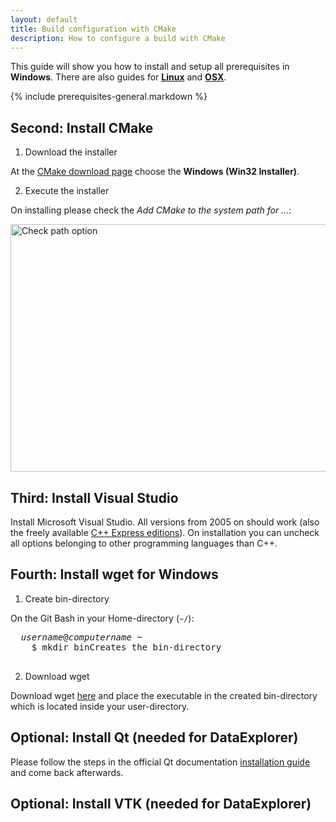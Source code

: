 ```yaml
---
layout: default
title: Build configuration with CMake
description: How to configure a build with CMake
---
```


<p class="intro">This guide will show you how to install and setup all prerequisites in <strong>Windows</strong>. There are also guides for <strong><a href="/help/linux-prerequisites">Linux</a></strong> and <strong><a href="/help/mac-prerequisites">OSX</a></strong>.</p>

{% include prerequisites-general.markdown %}

## <span class="step">Second:</span> Install CMake ##

1. <span class="step-title">Download the installer</span>

  At the [CMake download page](http://www.cmake.org/cmake/resources/software.html)
  choose the **Windows (Win32 Installer)**.

2. <span class="step-title">Execute the installer</span>

  On installing please check the *Add CMake to the system path for ...*:

  <img src="/devguide/images/cmake-win-install.png" width="511" height="396" alt="Check path option" />

## <span class="step">Third:</span> Install Visual Studio ##

Install Microsoft Visual Studio. All versions from 2005 on should work (also
the freely available [C++ Express editions](http://www.microsoft.com/germany/express/)).
On installation you can uncheck all options belonging to other programming
  languages than C++.
  
## <span class="step">Fourth:</span> Install wget for Windows ##

1. <span class="step-title">Create bin-directory</span>

  On the Git Bash in your Home-directory (`~/`):

  <pre class="terminal bootcamp">
  <span class="bash-output"><em>username</em>@<em>computername</em> ~</span>
	<span class="codeline">$ mkdir bin<span></span>Creates the bin-directory</span>
  </pre>

2. <span class="step-title">Download wget</span>

  Download wget [here](https://github.com/downloads/ufz/devguide/wget.exe) and
  place the executable in the created bin-directory which is located inside
  your user-directory.

## <span class="step">Optional:</span> Install Qt (needed for DataExplorer) ##

Please follow the steps in the official Qt documentation [installation guide](http://doc.qt.nokia.com/latest/install-win.html) and come back afterwards.

## <span class="step">Optional:</span> Install VTK (needed for DataExplorer) ##

